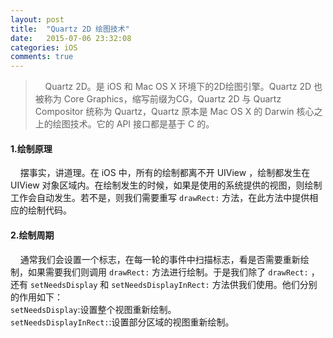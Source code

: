 ```yaml
---
layout: post
title:  "Quartz 2D 绘图技术"
date:   2015-07-06 23:32:08
categories: iOS
comments: true
---
```


> &nbsp;&nbsp;&nbsp;&nbsp;Quartz 2D。是 iOS 和 Mac OS X 环境下的2D绘图引擎。Quartz 2D 也被称为 Core Graphics，缩写前缀为CG，Quartz 2D 与 Quartz Compositor 统称为 Quartz，Quartz 原本是 Mac OS X 的 Darwin 核心之上的绘图技术。它的 API 接口都是基于 C 的。

#### 1.绘制原理
&nbsp;&nbsp;&nbsp;&nbsp;摆事实，讲道理。在 iOS 中，所有的绘制都离不开 UIView ，绘制都发生在 UIView 对象区域内。在绘制发生的时候，如果是使用的系统提供的视图，则绘制工作会自动发生。若不是，则我们需要重写 `drawRect:` 方法，在此方法中提供相应的绘制代码。

#### 2.绘制周期
&nbsp;&nbsp;&nbsp;&nbsp;通常我们会设置一个标志，在每一轮的事件中扫描标志，看是否需要重新绘制，如果需要我们则调用 `drawRect:` 方法进行绘制。于是我们除了 `drawRect:` ，还有 `setNeedsDisplay` 和 `setNeedsDisplayInRect:` 方法供我们使用。他们分别的作用如下：<br>
`setNeedsDisplay`:设置整个视图重新绘制。<br>
`setNeedsDisplayInRect:`:设置部分区域的视图重新绘制。<br>